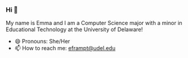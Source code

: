 ### Hi 👋
My name is Emma and I am a Computer Science major with a minor in Educational Technology at the University of Delaware!
- 😄 Pronouns: She/Her
- 📫 How to reach me: eframpt@udel.edu
